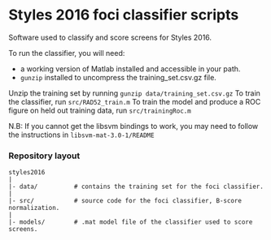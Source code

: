 # Styles 2016 foci classifier scripts

Software used to classify and score screens for Styles 2016.

To run the classifier, you will need:
- a working version of Matlab installed and accessible in your path.  
- `gunzip` installed to uncompress the training_set.csv.gz file.

Unzip the training set by running `gunzip data/training_set.csv.gz` 
To train the classifier, run `src/RAD52_train.m`
To train the model and produce a ROC figure on held out training data, run `src/trainingRoc.m`

N.B: If you cannot get the libsvm bindings to work, you may need to follow the instructions in `libsvm-mat-3.0-1/README`

### Repository layout

    styles2016
    |
    |- data/          # contains the training set for the foci classifier.
    |
    |- src/           # source code for the foci classifier, B-score normalization.
    |
    |- models/        # .mat model file of the classifier used to score screens.
